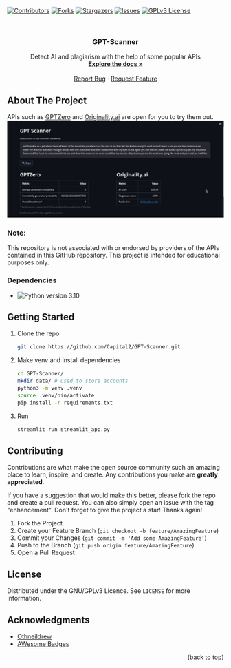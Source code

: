 <!-- Improved compatibility of back to top link: See: https://github.com/othneildrew/Best-README-Template/pull/73 -->
<a name="readme-top"></a>
<!--
*** Thanks for checking out the Best-README-Template. If you have a suggestion
*** that would make this better, please fork the repo and create a pull request
*** or simply open an issue with the tag "enhancement".
*** Don't forget to give the project a star!
*** Thanks again! Now go create something AMAZING! :D
-->



<!-- PROJECT SHIELDS -->
<!--
*** I'm using markdown "reference style" links for readability.
*** Reference links are enclosed in brackets [ ] instead of parentheses ( ).
*** See the bottom of this document for the declaration of the reference variables
*** for contributors-url, forks-url, etc. This is an optional, concise syntax you may use.
*** https://www.markdownguide.org/basic-syntax/#reference-style-links
-->
[![Contributors][contributors-shield]][contributors-url]
[![Forks][forks-shield]][forks-url]
[![Stargazers][stars-shield]][stars-url]
[![Issues][issues-shield]][issues-url]
[![GPLv3 License][license-shield]][license-url]



<!-- PROJECT LOGO -->
<br />
<div align="center">

<h3 align="center">GPT-Scanner</h3>

  <p align="center">
  Detect AI and plagiarism with the help of some popular APIs
    <br />
    <a href="https://github.com/Capital2/GPT-Scanner"><strong>Explore the docs »</strong></a>
    <br />
    <br />
    <a href="https://github.com/Capital2/GPT-Scanner/issues">Report Bug</a>
    ·
    <a href="https://github.com/Capital2/GPT-Scanner/issues">Request Feature</a>
  </p>
</div>

<!-- ABOUT THE PROJECT -->
## About The Project

APIs such as [GPTZero](https://gptzero.me/) and [Originality.ai](https://app.originality.ai/) are open for you to try them out.
![](screenshots/screenshot1.png)
### Note:
This repository is not associated with or endorsed by providers of the APIs contained in this GitHub repository. This project is intended for educational purposes only.

### Dependencies

* ![Python](https://img.shields.io/badge/python-3670A0?style=for-the-badge&logo=python&logoColor=ffdd54)  version 3.10


<!-- GETTING STARTED -->
## Getting Started

1. Clone the repo
   ```sh
   git clone https://github.com/Capital2/GPT-Scanner.git
   ```
2. Make venv and install dependencies
   ```sh
   cd GPT-Scanner/
   mkdir data/ # used to store accounts
   python3 -m venv .venv
   source .venv/bin/activate
   pip install -r requirements.txt
   ```
3. Run
   ```sh
   streamlit run streamlit_app.py
   ```

<!-- CONTRIBUTING -->
## Contributing

Contributions are what make the open source community such an amazing place to learn, inspire, and create. Any contributions you make are **greatly appreciated**.

If you have a suggestion that would make this better, please fork the repo and create a pull request. You can also simply open an issue with the tag "enhancement".
Don't forget to give the project a star! Thanks again!

1. Fork the Project
2. Create your Feature Branch (`git checkout -b feature/AmazingFeature`)
3. Commit your Changes (`git commit -m 'Add some AmazingFeature'`)
4. Push to the Branch (`git push origin feature/AmazingFeature`)
5. Open a Pull Request

<!-- LICENSE -->
## License

Distributed under the GNU/GPLv3 Licence. See `LICENSE` for more information.



<!-- ACKNOWLEDGMENTS -->
## Acknowledgments

* [Othneildrew](https://github.com/othneildrew/Best-README-Template)
* [AWesome Badges](https://github.com/Ileriayo/markdown-badges)
<p align="right">(<a href="#readme-top">back to top</a>)</p>

<!-- MARKDOWN LINKS & IMAGES -->
<!-- https://www.markdownguide.org/basic-syntax/#reference-style-links -->
[contributors-shield]: https://img.shields.io/github/contributors/Capital2/GPT-Scanner.svg?style=for-the-badge
[contributors-url]: https://github.com/Capital2/GPT-Scanner/graphs/contributors
[forks-shield]: https://img.shields.io/github/forks/Capital2/GPT-Scanner.svg?style=for-the-badge
[forks-url]: https://github.com/Capital2/GPT-Scanner/network/members
[stars-shield]: https://img.shields.io/github/stars/Capital2/GPT-Scanner.svg?style=for-the-badge
[stars-url]: https://github.com/Capital2/GPT-Scanner/stargazers
[issues-shield]: https://img.shields.io/github/issues/Capital2/GPT-Scanner.svg?style=for-the-badge
[issues-url]: https://github.com/Capital2/GPT-Scanner/issues
[license-shield]: https://img.shields.io/github/license/Capital2/GPT-Scanner.svg?style=for-the-badge
[license-url]: https://github.com/Capital2/GPT-Scanner/blob/master/LICENSE.txt
[linkedin-shield]: https://img.shields.io/badge/-LinkedIn-black.svg?style=for-the-badge&logo=linkedin&colorB=555
[linkedin-url]: https://linkedin.com/in/linkedin_username
[product-screenshot]: images/screenshot.png
[Next.js]: https://img.shields.io/badge/next.js-000000?style=for-the-badge&logo=nextdotjs&logoColor=white
[Next-url]: https://nextjs.org/
[React.js]: https://img.shields.io/badge/React-20232A?style=for-the-badge&logo=react&logoColor=61DAFB
[React-url]: https://reactjs.org/
[Vue.js]: https://img.shields.io/badge/Vue.js-35495E?style=for-the-badge&logo=vuedotjs&logoColor=4FC08D
[Vue-url]: https://vuejs.org/
[Angular.io]: https://img.shields.io/badge/Angular-DD0031?style=for-the-badge&logo=angular&logoColor=white
[Angular-url]: https://angular.io/
[Svelte.dev]: https://img.shields.io/badge/Svelte-4A4A55?style=for-the-badge&logo=svelte&logoColor=FF3E00
[Svelte-url]: https://svelte.dev/
[Laravel.com]: https://img.shields.io/badge/Laravel-FF2D20?style=for-the-badge&logo=laravel&logoColor=white
[Laravel-url]: https://laravel.com
[Bootstrap.com]: https://img.shields.io/badge/Bootstrap-563D7C?style=for-the-badge&logo=bootstrap&logoColor=white
[Bootstrap-url]: https://getbootstrap.com
[JQuery.com]: https://img.shields.io/badge/jQuery-0769AD?style=for-the-badge&logo=jquery&logoColor=white
[JQuery-url]: https://jquery.com 
[FastAPI.py]: https://img.shields.io/badge/FastAPI-005571?style=for-the-badge&logo=fastapi
[FastAPI-url]:https://fastapi.tiangolo.com/
